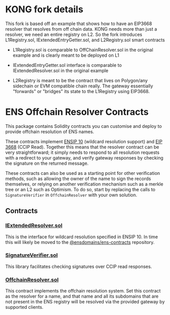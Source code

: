 # KONG fork details
This fork is based off an example that shows how to have an EIP3668 resolver that resolves from off chain data. KONG needs more than just a resolver, we need an entire registry on L2. So the fork introduces L1Registry.sol, IExtendedEntryGetter.sol, and L2Registry.sol smart contracts


- L1Registry.sol is comparable to OffChainResolver.sol in the original example and is clearly meant to be deployed on L1

- IExtendedEntryGetter.sol interface is comparable to IExtendedResolver.sol in the original example

- L2Registry is meant to be the contract that lives on Polygon/any sidechain or EVM compatible chain really. The gateway essentially "forwards" or "bridges" its state to the L1Registry using EIP3668.

# ENS Offchain Resolver Contracts

This package contains Solidity contracts you can customise and deploy to provide offchain resolution of ENS names.

These contracts implement [ENSIP 10](https://docs.ens.domains/ens-improvement-proposals/ensip-10-wildcard-resolution) (wildcard resolution support) and [EIP 3668](https://eips.ethereum.org/EIPS/eip-3668) (CCIP Read). Together this means that the resolver contract can be very straightforward; it simply needs to respond to all resolution requests with a redirect to your gateway, and verify gateway responses by checking the signature on the returned message.

These contracts can also be used as a starting point for other verification methods, such as allowing the owner of the name to sign the records themselves, or relying on another verification mechanism such as a merkle tree or an L2 such as Optimism. To do so, start by replacing the calls to `SignatureVerifier` in `OffchainResolver` with your own solution.

## Contracts

### [IExtendedResolver.sol](contracts/IExtendedResolver.sol)
This is the interface for wildcard resolution specified in ENSIP 10. In time this will likely be moved to the [@ensdomains/ens-contracts](https://github.com/ensdomains/ens-contracts) repository.

### [SignatureVerifier.sol](contracts/SignatureVerifier.sol)
This library facilitates checking signatures over CCIP read responses.

### [OffchainResolver.sol](contracts/OffchainResolver.sol)
This contract implements the offchain resolution system. Set this contract as the resolver for a name, and that name and all its subdomains that are not present in the ENS registry will be resolved via the provided gateway by supported clients.
